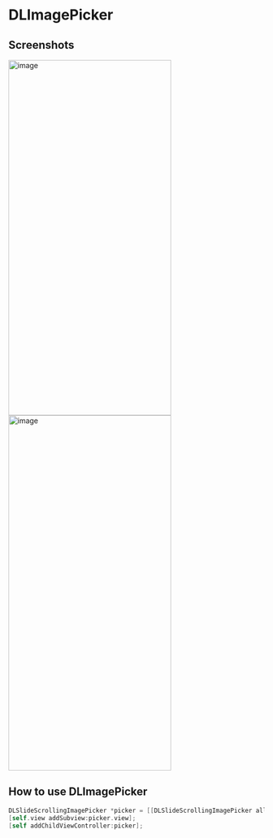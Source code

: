 # DLImagePicker
## Screenshots
<img src="https://cloud.githubusercontent.com/assets/8148764/8612464/8be03390-2703-11e5-81ca-95d609193f38.PNG" alt="image" style="width:320;height:700"/>
<img src="https://cloud.githubusercontent.com/assets/8148764/8612475/c3c67242-2703-11e5-9cf4-f92510cbefa9.PNG " alt="image" style="width:320;height:700"/>

## How to use DLImagePicker
```objectivec 
DLSlideScrollingImagePicker *picker = [[DLSlideScrollingImagePicker alloc]init];
[self.view addSubview:picker.view];
[self addChildViewController:picker]; 
```